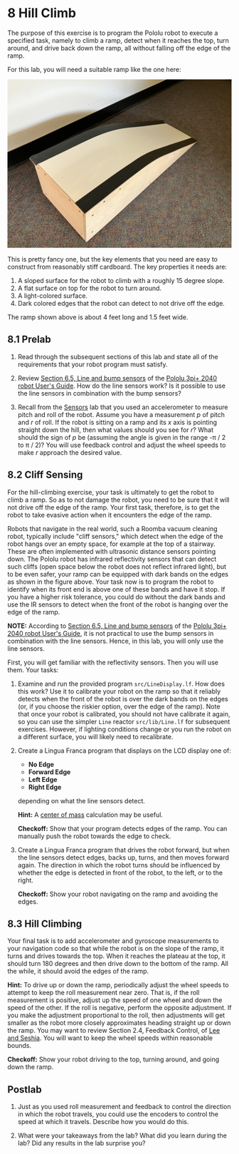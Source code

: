 # 8 Hill Climb

The purpose of this exercise is to program the Pololu robot to execute a specified task, namely to climb a ramp, detect when it reaches the top, turn around, and drive back down the ramp, all without falling off the edge of the ramp.

For this lab, you will need a suitable ramp like the one here:

<img src="img/Ramp.jpg" alt="Ramp"/>

This is pretty fancy one, but the key elements that you need are easy to construct from reasonably stiff cardboard. The key properties it needs are:

1. A sloped surface for the robot to climb with a roughly 15 degree slope.
2. A flat surface on top for the robot to turn around.
3. A light-colored surface.
4. Dark colored edges that the robot can detect to not drive off the edge.

The ramp shown above is about 4 feet long and 1.5 feet wide.

## 8.1 Prelab

1. Read through the subsequent sections of this lab and state all of the requirements that your robot program must satisfy. 

2. Review [Section 6.5, Line and bump sensors](https://www.pololu.com/docs/0J86/6.5) of the [Pololu 3pi+ 2040 robot User's Guide](https://www.pololu.com/docs/0J86). How do the line sensors work?  Is it possible to use the line sensors in combination with the bump sensors?

3. Recall from the [Sensors](./Sensors.md) lab that you used an accelerometer to measure pitch and roll of the robot. Assume you have a measurement _p_ of pitch and _r_ of roll. If the robot is sitting on a ramp and its _x_ axis is pointing straight down the hill, then what values should you see for _r_?  What should the sign of _p_ be (assuming the angle is given in the range -&pi; / 2 to &pi; / 2)?
You will use feedback control and adjust the wheel speeds to make _r_ approach the desired value. 

## 8.2 Cliff Sensing

For the hill-climbing exercise, your task is ultimately to get the robot to climb a ramp. So as to not damage the robot, you need to be sure that it will not drive off the edge of the ramp. Your first task, therefore, is to get the robot to take evasive action when it encounters the edge of the ramp.

Robots that navigate in the real world, such a Roomba vacuum cleaning robot, typically
include "cliff sensors," which detect when the edge of the robot hangs over an empty space,
for example at the top of a stairway.
These are often implemented with ultrasonic distance sensors pointing down.
The Pololu robot has infrared reflectivity sensors that can detect such cliffs (open space below the robot does not reflect infrared light), but to be even safer, your ramp can be equipped with dark bands on the edges as shown in the figure above.
Your task now is to program the robot to identify when its front end is above one of these bands and have it stop.
If you have a higher risk tolerance, you could do without the dark bands and use the IR sensors to detect when the front of the robot is hanging over the edge of the ramp.

**NOTE:** According to [Section 6.5, Line and bump sensors](https://www.pololu.com/docs/0J86/6.5) of the [Pololu 3pi+ 2040 robot User's Guide](https://www.pololu.com/docs/0J86), it is not practical to use the bump sensors in combination with the line sensors. Hence, in this lab, you will only use the line sensors.

First, you will get familiar with the reflectivity sensors.
Then you will use them.  Your tasks:

1. Examine and run the provided program `src/LineDisplay.lf`. How does this work? Use it to calibrate your robot on the ramp so that it reliably detects when the front of the robot is over the dark bands on the edges (or, if you choose the riskier option, over the edge of the ramp). Note that once your robot is calibrated, you should not have calibrate it again, so you can use the simpler `Line` reactor `src/lib/Line.lf` for subsequent exercises. However, if lighting conditions change or you run the robot on a different surface, you will likely need to recalibrate.

2. Create a Lingua Franca program that displays on the LCD display one of:

    - **No Edge**
    - **Forward Edge**
    - **Left Edge**
    - **Right Edge**

    depending on what the line sensors detect.
    
    **Hint:** A [center of mass](https://en.wikipedia.org/wiki/Center_of_mass) calculation may be useful.

    **Checkoff:** Show that your program detects edges of the ramp. You can manually push the robot towards the edge to check.

3. Create a Lingua Franca program that drives the robot forward, but when the line sensors detect edges, backs up, turns, and then moves forward again.  The direction in which the robot turns should be influenced by whether the edge is detected in front of the robot, to the left, or to the right.

    **Checkoff:** Show your robot navigating on the ramp and avoiding the edges.

## 8.3 Hill Climbing

Your final task is to add accelerometer and gyroscope measurements to your navigation code so that while the robot is on the slope of the ramp, it turns and drives towards the top. When it reaches the plateau at the top, it should turn 180 degrees and then drive down to the bottom of the ramp.  All the while, it should avoid the edges of the ramp.

**Hint:** To drive up or down the ramp, periodically adjust the wheel speeds to attempt to keep the roll measurement near zero.  That is, if the roll measurement is positive, adjust up the speed of one wheel and down the speed of the other.
If the roll is negative, perform the opposite adjustment.
If you make the adjustment proportional to the roll, then adjustments will get smaller as the robot more closely approximates heading straight up or down the ramp.
You may want to review Section 2.4, Feedback Control, of [Lee and Seshia](https://leeseshia.org).
You will want to keep the wheel speeds within reasonable bounds.


**Checkoff:** Show your robot driving to the top, turning around, and going down the ramp.

## Postlab

1. Just as you used roll measurement and feedback to control the direction in which the robot travels, you could use the encoders to control the speed at which it travels.  Describe how you would do this.

2. What were your takeaways from the lab? What did you learn during the lab? Did any results in the lab surprise you?

